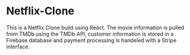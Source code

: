 <h1>Netflix-Clone</h1>
This is a Netflix Clone build using React. The movie information is pulled from TMDb using the TMDb API, customer information is stored in a Firebase database and payment processing is handeled with a Stripe interface.

